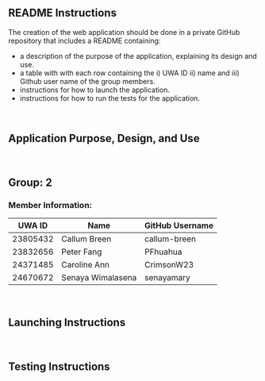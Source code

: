 ## README Instructions
The creation of the web application should be done in a private GitHub repository that includes a README containing:
- a description of the purpose of the application, explaining its design and use.
- a table with with each row containing the i) UWA ID ii) name and iii) Github user name of the group members.
- instructions for how to launch the application.
- instructions for how to run the tests for the application.
<br>

## Application Purpose, Design, and Use
<br>

## Group: 2
### Member Information:
| UWA ID  | Name             | GitHub Username |
|---------|------------------|-----------------|
|23805432 |Callum Breen      |callum-breen     |
|23832656 |Peter Fang        |PFhuahua         |
|24371485 |Caroline Ann      |CrimsonW23       |
|24670672 |Senaya Wimalasena |senayamary       |
<br>

## Launching Instructions
<br>

## Testing Instructions
<br>
